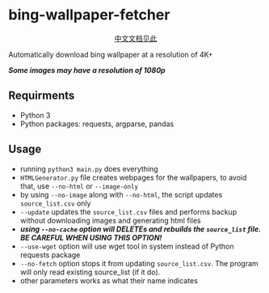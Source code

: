 # bing-wallpaper-fetcher
<p align="center">
    <a href="README_ZH.md"> 中文文档见此 </a>
</p>

Automatically download bing wallpaper at a resolution of 4K+ 

***Some images may have a resolution of 1080p***

## Requirments
- Python 3
- Python packages:  requests, argparse, pandas

## Usage
- running `python3 main.py` does everything
- `HTMLGenerator.py` file creates webpages for the wallpapers, to avoid that, use `--no-html` or `--image-only`
- by using `--no-image` along with  `--no-html`, the script updates `source_list.csv` only   
- `--update` updates the `source_list.csv` files and performs backup without downloading images and generating html files
- ***using `--no-cache` option will DELETEs and rebuilds the `source_list` file. BE CAREFUL WHEN USING THIS OPTION!***
- `--use-wget` option will use wget tool in system instead of Python requests package
- `--no-fetch` option stops it from updating `source_list.csv`. The program will only read existing source_list (if it do).
- other parameters works as what their name indicates
